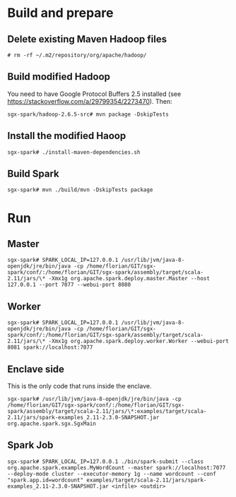
# Build and prepare

## Delete existing Maven Hadoop files

`# rm -rf ~/.m2/repository/org/apache/hadoop/`

## Build modified Hadoop

You need to have Google Protocol Buffers 2.5 installed (see https://stackoverflow.com/a/29799354/2273470). Then:

`sgx-spark/hadoop-2.6.5-src# mvn package -DskipTests`

## Install the modified Haoop

`sgx-spark# ./install-maven-dependencies.sh`

## Build Spark

`sgx-spark# mvn ./build/mvn -DskipTests package`


# Run 

## Master

`sgx-spark# SPARK_LOCAL_IP=127.0.0.1 /usr/lib/jvm/java-8-openjdk/jre/bin/java -cp /home/florian/GIT/sgx-spark/conf/:/home/florian/GIT/sgx-spark/assembly/target/scala-2.11/jars/\* -Xmx1g org.apache.spark.deploy.master.Master --host 127.0.0.1 --port 7077 --webui-port 8080`

## Worker

`sgx-spark# SPARK_LOCAL_IP=127.0.0.1 /usr/lib/jvm/java-8-openjdk/jre/bin/java -cp /home/florian/GIT/sgx-spark/conf/:/home/florian/GIT/sgx-spark/assembly/target/scala-2.11/jars/\* -Xmx1g org.apache.spark.deploy.worker.Worker --webui-port 8081 spark://localhost:7077`

## Enclave side

This is the only code that runs inside the enclave.

`sgx-spark# /usr/lib/jvm/java-8-openjdk/jre/bin/java -cp /home/florian/GIT/sgx-spark/conf/:/home/florian/GIT/sgx-spark/assembly/target/scala-2.11/jars/\*:examples/target/scala-2.11/jars/spark-examples_2.11-2.3.0-SNAPSHOT.jar org.apache.spark.sgx.SgxMain`

## Spark Job

`sgx-spark# SPARK_LOCAL_IP=127.0.0.1 ./bin/spark-submit --class org.apache.spark.examples.MyWordCount --master spark://localhost:7077 --deploy-mode cluster --executor-memory 1g --name wordcount --conf "spark.app.id=wordcount" examples/target/scala-2.11/jars/spark-examples_2.11-2.3.0-SNAPSHOT.jar <infile> <outdir>`
